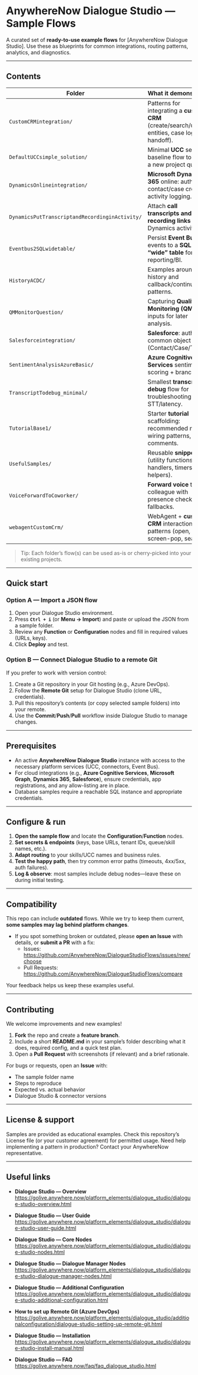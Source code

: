 # AnywhereNow Dialogue Studio — Sample Flows

A curated set of **ready-to-use example flows** for [AnywhereNow Dialogue Studio]. Use these as blueprints for common integrations, routing patterns, analytics, and diagnostics.

---

## Contents

| Folder | What it demonstrates |
|-------|-----------------------|
| `CustomCRMintegration/` | Patterns for integrating a **custom CRM** (create/search/update entities, case logging, handoff). |
| `DefaultUCCsimple_solution/` | Minimal **UCC** setup; a baseline flow to start a new project quickly. |
| `DynamicsOnlineintegration/` | **Microsoft Dynamics 365** online: auth, contact/case creation, activity logging. |
| `DynamicsPutTranscriptandRecordinginActivity/` | Attach **call transcripts and recording links** to a Dynamics activity. |
| `Eventbus2SQLwidetable/` | Persist **Event Bus** events to a **SQL “wide” table** for reporting/BI. |
| `HistoryACDC/` | Examples around **ACD** history and callback/continuity patterns. |
| `QMMonitorQuestion/` | Capturing **Quality Monitoring (QM)** inputs for later analysis. |
| `Salesforceintegration/` | **Salesforce**: auth + common object ops (Contact/Case/Task). |
| `SentimentAnalysisAzureBasic/` | **Azure Cognitive Services** sentiment scoring + branching. |
| `TranscriptTodebug_minimal/` | Smallest **transcription debug** flow for troubleshooting STT/latency. |
| `TutorialBase1/` | Starter **tutorial** scaffolding: recommended nodes, wiring patterns, and comments. |
| `UsefulSamples/` | Reusable **snippets** (utility functions, error handlers, timers, helpers). |
| `VoiceForwardToCoworker/` | **Forward voice** to a colleague with presence checks and fallbacks. |
| `webagentCustomCrm/` | WebAgent + **custom CRM** interaction patterns (open, screen-pop, search). |

> Tip: Each folder’s flow(s) can be used as-is or cherry-picked into your existing projects.

---

## Quick start

### Option A — Import a JSON flow
1. Open your Dialogue Studio environment.
2. Press **`Ctrl + i`** (or **Menu → Import**) and paste or upload the JSON from a sample folder.
3. Review any **Function** or **Configuration** nodes and fill in required values (URLs, keys).
4. Click **Deploy** and test.

### Option B — Connect Dialogue Studio to a remote Git
If you prefer to work with version control:
1. Create a Git repository in your Git hosting (e.g., Azure DevOps).
2. Follow the **Remote Git** setup for Dialogue Studio (clone URL, credentials).
3. Pull this repository’s contents (or copy selected sample folders) into your remote.
4. Use the **Commit**/**Push**/**Pull** workflow inside Dialogue Studio to manage changes.

---

## Prerequisites

- An active **AnywhereNow Dialogue Studio** instance with access to the necessary platform services (UCC, connectors, Event Bus).
- For cloud integrations (e.g., **Azure Cognitive Services**, **Microsoft Graph**, **Dynamics 365**, **Salesforce**), ensure credentials, app registrations, and any allow-listing are in place.
- Database samples require a reachable SQL instance and appropriate credentials.

---

## Configure & run

1. **Open the sample flow** and locate the **Configuration**/**Function** nodes.
2. **Set secrets & endpoints** (keys, base URLs, tenant IDs, queue/skill names, etc.).
3. **Adapt routing** to your skills/UCC names and business rules.
4. **Test the happy path**, then try common error paths (timeouts, 4xx/5xx, auth failures).
5. **Log & observe**: most samples include debug nodes—leave these on during initial testing.

---

## Compatibility

This repo can include **outdated** flows. While we try to keep them current, **some samples may lag behind platform changes**.

- If you spot something broken or outdated, please **open an Issue** with details, or **submit a PR** with a fix:
  - Issues: https://github.com/AnywhereNow/DialogueStudioFlows/issues/new/choose
  - Pull Requests: https://github.com/AnywhereNow/DialogueStudioFlows/compare

Your feedback helps us keep these examples useful.

---

## Contributing

We welcome improvements and new examples!

1. **Fork** the repo and create a **feature branch**.
2. Include a short **README.md** in your sample’s folder describing what it does, required config, and a quick test plan.
3. Open a **Pull Request** with screenshots (if relevant) and a brief rationale.

For bugs or requests, open an **Issue** with:
- The sample folder name
- Steps to reproduce
- Expected vs. actual behavior
- Dialogue Studio & connector versions

---

## License & support

Samples are provided as educational examples. Check this repository’s License file (or your customer agreement) for permitted usage. Need help implementing a pattern in production? Contact your AnywhereNow representative.

---

## Useful links

- **Dialogue Studio — Overview**  
  https://golive.anywhere.now/platform_elements/dialogue_studio/dialogue-studio-overview.html

- **Dialogue Studio — User Guide**  
  https://golive.anywhere.now/platform_elements/dialogue_studio/dialogue-studio-user-guide.html

- **Dialogue Studio — Core Nodes**  
  https://golive.anywhere.now/platform_elements/dialogue_studio/dialogue-studio-nodes.html

- **Dialogue Studio — Dialogue Manager Nodes**  
  https://golive.anywhere.now/platform_elements/dialogue_studio/dialogue-studio-dialogue-manager-nodes.html

- **Dialogue Studio — Additional Configuration**  
  https://golive.anywhere.now/platform_elements/dialogue_studio/dialogue-studio-additional-configuration.html

- **How to set up Remote Git (Azure DevOps)**  
  https://golive.anywhere.now/platform_elements/dialogue_studio/additionalconfiguration/dialogue-studio-setting-up-remote-git.html

- **Dialogue Studio — Installation**  
  https://golive.anywhere.now/platform_elements/dialogue_studio/dialogue-studio-install-manual.html

- **Dialogue Studio — FAQ**  
  https://golive.anywhere.now/faq/faq_dialogue_studio.html
